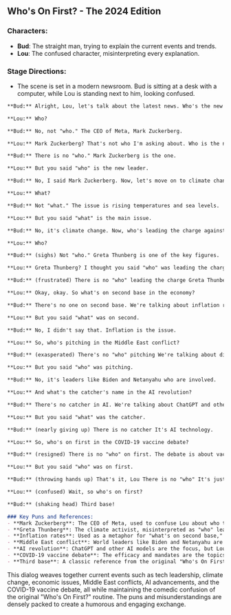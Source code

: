 ## Who's On First? - The 2024 Edition

### Characters:
- **Bud**: The straight man, trying to explain the current events and trends.
- **Lou**: The confused character, misinterpreting every explanation.

### Stage Directions:
- The scene is set in a modern newsroom. Bud is sitting at a desk with a computer, while Lou is standing next to him, looking confused.

```markdown
**Bud:** Alright, Lou, let's talk about the latest news. Who's the new leader in the tech world?

**Lou:** Who?

**Bud:** No, not "who." The CEO of Meta, Mark Zuckerberg.

**Lou:** Mark Zuckerberg? That's not who I'm asking about. Who is the new leader?

**Bud:** There is no "who." Mark Zuckerberg is the one.

**Lou:** But you said "who" is the new leader.

**Bud:** No, I said Mark Zuckerberg. Now, let's move on to climate change. What's the main issue?

**Lou:** What?

**Bud:** Not "what." The issue is rising temperatures and sea levels.

**Lou:** But you said "what" is the main issue.

**Bud:** No, it's climate change. Now, who's leading the charge against it?

**Lou:** Who?

**Bud:** (sighs) Not "who." Greta Thunberg is one of the key figures.

**Lou:** Greta Thunberg? I thought you said "who" was leading the charge.

**Bud:** (frustrated) There is no "who" leading the charge Greta Thunberg is the one.

**Lou:** Okay, okay. So what's on second base in the economy?

**Bud:** There's no one on second base. We're talking about inflation rates.

**Lou:** But you said "what" was on second.

**Bud:** No, I didn't say that. Inflation is the issue.

**Lou:** So, who's pitching in the Middle East conflict?

**Bud:** (exasperated) There's no "who" pitching We're talking about diplomatic efforts by world leaders.

**Lou:** But you said "who" was pitching.

**Bud:** No, it's leaders like Biden and Netanyahu who are involved.

**Lou:** And what's the catcher's name in the AI revolution?

**Bud:** There's no catcher in AI. We're talking about ChatGPT and other AI models.

**Lou:** But you said "what" was the catcher.

**Bud:** (nearly giving up) There is no catcher It's AI technology.

**Lou:** So, who's on first in the COVID-19 vaccine debate?

**Bud:** (resigned) There is no "who" on first. The debate is about vaccine efficacy and mandates.

**Lou:** But you said "who" was on first.

**Bud:** (throwing hands up) That's it, Lou There is no "who" It's just the vaccine debate!

**Lou:** (confused) Wait, so who's on first?

**Bud:** (shaking head) Third base!

### Key Puns and References:
- **Mark Zuckerberg**: The CEO of Meta, used to confuse Lou about who the new leader is.
- **Greta Thunberg**: The climate activist, misinterpreted as "who" leading the charge.
- **Inflation rates**: Used as a metaphor for "what's on second base," highlighting economic issues.
- **Middle East conflict**: World leaders like Biden and Netanyahu are involved, but Lou thinks "who" is pitching.
- **AI revolution**: ChatGPT and other AI models are the focus, but Lou looks for a catcher named "what."
- **COVID-19 vaccine debate**: The efficacy and mandates are the topics, but Lou keeps asking about "who" being on first.
- **Third base**: A classic reference from the original "Who's On First?" routine, used to end the confusion.
```

This dialog weaves together current events such as tech leadership, climate change, economic issues, Middle East conflicts, AI advancements, and the COVID-19 vaccine debate, all while maintaining the comedic confusion of the original "Who's On First?" routine. The puns and misunderstandings are densely packed to create a humorous and engaging exchange.